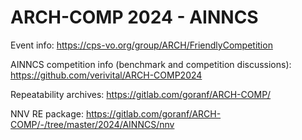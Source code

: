 # ARCH-COMP 2024 - AINNCS

Event info: https://cps-vo.org/group/ARCH/FriendlyCompetition

AINNCS competition info (benchmark and competition discussions): https://github.com/verivital/ARCH-COMP2024 

Repeatability archives: https://gitlab.com/goranf/ARCH-COMP/

NNV RE package: https://gitlab.com/goranf/ARCH-COMP/-/tree/master/2024/AINNCS/nnv
